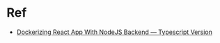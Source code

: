 # Ref
- [Dockerizing React App With NodeJS Backend — Typescript Version](https://medium.com/bb-tutorials-and-thoughts/dockerizing-react-app-with-nodejs-backend-typescript-version-55a40389b0ac)